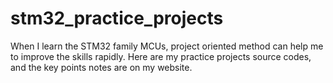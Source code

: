 # stm32_practice_projects
When I learn the STM32 family MCUs, project oriented method can help me to improve the skills rapidly. Here are my practice projects source codes, and the key points notes are on my website.
